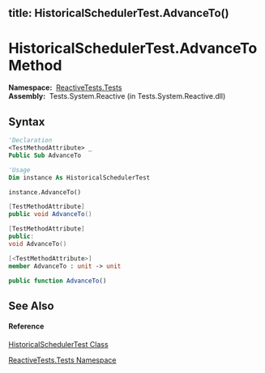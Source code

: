 title: HistoricalSchedulerTest.AdvanceTo()
---
# HistoricalSchedulerTest.AdvanceTo Method

**Namespace:**  [ReactiveTests.Tests](ReactiveTests.Tests/ReactiveTests.Tests)  
**Assembly:**  Tests.System.Reactive (in Tests.System.Reactive.dll)

## Syntax

```vb
'Declaration
<TestMethodAttribute> _
Public Sub AdvanceTo
```

```vb
'Usage
Dim instance As HistoricalSchedulerTest

instance.AdvanceTo()
```

```csharp
[TestMethodAttribute]
public void AdvanceTo()
```

```c++
[TestMethodAttribute]
public:
void AdvanceTo()
```

```fsharp
[<TestMethodAttribute>]
member AdvanceTo : unit -> unit 
```

```javascript
public function AdvanceTo()
```

## See Also

#### Reference

[HistoricalSchedulerTest Class](HistoricalSchedulerTest/HistoricalSchedulerTest)

[ReactiveTests.Tests Namespace](ReactiveTests.Tests/ReactiveTests.Tests)




